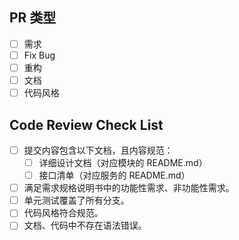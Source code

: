 <!--

-->

## PR 类型

- [ ] 需求
- [ ] Fix Bug
- [ ] 重构
- [ ] 文档
- [ ] 代码风格

## Code Review Check List

- [ ] 提交内容包含以下文档，且内容规范：
    - [ ] 详细设计文档（对应模块的 README.md）
    - [ ] 接口清单（对应服务的 README.md）
- [ ] 满足需求规格说明书中的功能性需求、非功能性需求。
- [ ] 单元测试覆盖了所有分支。
- [ ] 代码风格符合规范。
- [ ] 文档、代码中不存在语法错误。
